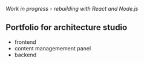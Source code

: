 _Work in progress - rebuilding with React and Node.js_

## Portfolio for architecture studio

- frontend
- content managemement panel
- backend
